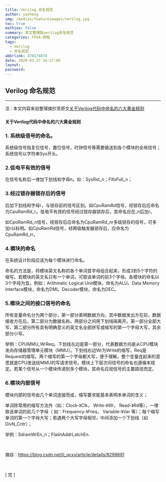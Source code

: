 ```yaml
---
title: Verilog 命名规范
author: yasheng
img: /medias/featureimages/verilog.jpg
toc: true
mathjax: false
summary: 本文整理按verilog命名规范
categories: FPGA-例程
tags:
  - Verilog
  - 命名规范
abbrlink: 478174874
date: 2020-03-27 16:27:09
layout:
password:
---
```


## Verilog  命名规范

---

注 : 本文内容来自整理摘抄至原文[关于Verilog代码中命名的六大黄金规则](https://blog.csdn.net/li_qcxy/article/details/8299691)

### 

**关于Verilog代码中命名的六大黄金规则**

### 1. 系统级信号的命名。

系统级信号指复位信号，置位信号，时钟信号等需要输送到各个模块的全局信号；系统信号以字符串Sys开头。

### 2.低电平有效的信号

在信号名称后一律加下划线和字母n。如：SysRst_n；FifoFull_n；

### 3.经过锁存器锁存后的信号

后加下划线和字母r，与锁存前的信号区别。如CpuRamRd信号，经锁存后应命名为CpuRamRd_r。低电平有效的信号经过锁存器锁存后，其命名应在_n后加r。

如CpuRamRd_n信号，经锁存后应命名为CpuRamRd_nr多级锁存的信号，可多加r以标明。如CpuRamRd信号，经两级触发器锁存后，应命名为CpuRamRd_rr。

### 4.模块的命名

在系统设计阶段应该为每个模块进行命名。

命名的方法是，将模块英文名称的各个单词首字母组合起来，形成3到5个字符的缩写。若模块的英文名只有一个单词，可取该单词的前3个字母。各模块的命名以3个字母为宜。例如：Arithmatic Logical Unit模块，命名为ALU。Data Memory Interface模块，命名为DMI。Decoder模块，命名为DEC。

### 5.模块之间的接口信号的命名

所有变量命名分为两个部分，第一部分表明数据方向，其中数据发出方在前，数据接收方在后，第二部分为数据名称。两部分之间用下划线隔离开。第一部分全部大写，第二部分所有具有明确意义的英文名全部拼写或缩写的第一个字母大写，其余部分小写。

举例：CPUMMU_WrReq，下划线左边是第一部分，代表数据方向是从CPU模块发向存储器管理单元模块（MMU）。下划线右边Wr为Write的缩写，Req是Request的缩写。两个缩写的第一个字母都大写，便于理解。整个变量连起来的意思就是CPU发送给MMU的写请求信号。模块上下层次间信号的命名也遵循本规定。若某个信号从一个模块传递到多个模块，其命名应视信号的主要路径而定。

### 6.模块内部信号

模块内部的信号由几个单词连接而成，缩写要求能基本表明本单词的含义；

单词除常用的缩写方法外（如：Clock-》Clk， Write-》Wr， Read-》Rd等），一律取该单词的前几个字母（ 如：Frequency-》Freq， Variable-》Var 等）；每个缩写单词的第一个字母大写；若遇两个大写字母相邻，中间添加一个下划线（如DivN_Cntr）；

举例：SdramWrEn_n；FlashAddrLatchEn.

​                      

摘自：https://blog.csdn.net/li_qcxy/article/details/8299691

​                       

[  完  ]